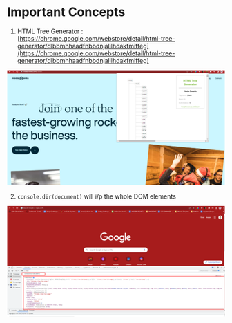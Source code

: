 # Important Concepts

1. HTML Tree Generator : [https://chrome.google.com/webstore/detail/html-tree-generator/dlbbmhhaadfnbbdnjalilhdakfmiffeg](https://chrome.google.com/webstore/detail/html-tree-generator/dlbbmhhaadfnbbdnjalilhdakfmiffeg)

![Image](../tip-calculator/Imgs/1.png)

2. `console.dir(document)` will i/p the whole DOM elements

![Image](../tip-calculator/Imgs/2.png)
